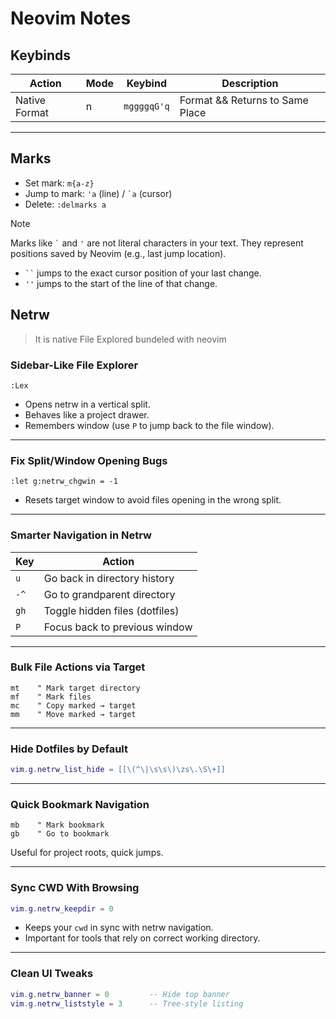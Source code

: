 # Neovim Notes

## Keybinds

| Action        | Mode  | Keybind     | Description        |
|---------------|-------|-------------|--------------------|
| Native Format | n     | `mggggqG'q` | Format && Returns to Same Place|

---

## Marks

- Set mark: `m{a-z}`
- Jump to mark: `'a` (line) / `` `a `` (cursor)
- Delete: `:delmarks a`

>[!NOTE]
> Marks like `` ` `` and `'` are not literal characters in your text.
> They represent positions saved by Neovim (e.g., last jump location).
> - ` `` ` jumps to the exact cursor position of your last change.
> - `''` jumps to the start of the line of that change.

## Netrw

> It is native File Explored bundeled with neovim


###  Sidebar-Like File Explorer

```vim
:Lex
```

* Opens netrw in a vertical split.
* Behaves like a project drawer.
* Remembers window (use `P` to jump back to the file window).

---

###  Fix Split/Window Opening Bugs

```vim
:let g:netrw_chgwin = -1
```

* Resets target window to avoid files opening in the wrong split.

---

###  Smarter Navigation in Netrw

| Key  | Action                         |
| ---- | ------------------------------ |
| `u`  | Go back in directory history   |
| `-^` | Go to grandparent directory    |
| `gh` | Toggle hidden files (dotfiles) |
| `P`  | Focus back to previous window  |

---

###  Bulk File Actions via Target

```vim
mt    " Mark target directory
mf    " Mark files
mc    " Copy marked → target
mm    " Move marked → target
```

---

###  Hide Dotfiles by Default

```lua
vim.g.netrw_list_hide = [[\(^\|\s\s\)\zs\.\S\+]]
```

---

###  Quick Bookmark Navigation

```vim
mb    " Mark bookmark
gb    " Go to bookmark
```

Useful for project roots, quick jumps.

---

### Sync CWD With Browsing

```lua
vim.g.netrw_keepdir = 0
```

* Keeps your `cwd` in sync with netrw navigation.
* Important for tools that rely on correct working directory.

---

### Clean UI Tweaks

```lua
vim.g.netrw_banner = 0         -- Hide top banner
vim.g.netrw_liststyle = 3      -- Tree-style listing
```


